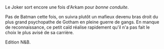 Le Joker sort encore une fois d'Arkam pour *bonne conduite*. 

Pas de Batman cette fois, on suivra plutôt un mafieux devenu bras droit du plus grand psychopathe de Gotham en pleine guerre de gangs. En manque de reconnaissance, ce petit caïd réalise rapidement qu'il n'a pas fait le choix le plus avisé de sa carrière. 

Edition N&B.
